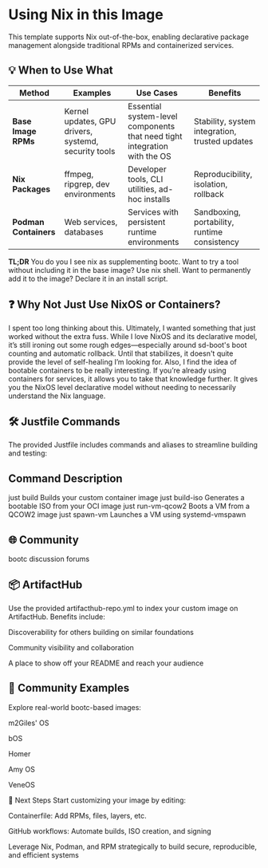 # Using Nix in this Image
This template supports Nix out-of-the-box, enabling declarative package management alongside traditional RPMs and containerized services.

## 💡 When to Use What

| **Method**           | **Examples**                                     | **Use Cases**                                | **Benefits**                                |
|----------------------|--------------------------------------------------|-----------------------------------------------|----------------------------------------------|
| **Base Image RPMs**  | Kernel updates, GPU drivers, systemd, security tools | Essential system-level components that need tight integration with the OS | Stability, system integration, trusted updates |
| **Nix Packages**     | ffmpeg, ripgrep, dev environments | Developer tools, CLI utilities, ad-hoc installs | Reproducibility, isolation, rollback         |
| **Podman Containers**| Web services, databases | Services with persistent runtime environments   | Sandboxing, portability, runtime consistency |

**TL;DR** You do you
I see nix as supplementing bootc. Want to try a tool without including it in the base image? Use nix shell. Want to permanently add it to the image? Declare it in an install script. 

## ❓ Why Not Just Use NixOS or Containers?
I spent too long thinking about this. Ultimately, I wanted something that just worked without the extra fuss. 
While I love NixOS and its declarative model, it’s still ironing out some rough edges—especially around sd-boot's boot counting and automatic rollback. Until that stabilizes, it doesn't quite provide the level of self-healing I’m looking for.
Also, I find the idea of bootable containers to be really interesting. If you’re already using containers for services, it allows you to take that knowledge further. It gives you the NixOS level declarative model without needing to necessarily understand the Nix language.

## 🛠️ Justfile Commands
The provided Justfile includes commands and aliases to streamline building and testing:

## Command	Description
just build	Builds your custom container image
just build-iso	Generates a bootable ISO from your OCI image
just run-vm-qcow2	Boots a VM from a QCOW2 image
just spawn-vm	Launches a VM using systemd-vmspawn

## 🌐 Community
bootc discussion forums

## 📦 ArtifactHub
Use the provided artifacthub-repo.yml to index your custom image on ArtifactHub. Benefits include:

Discoverability for others building on similar foundations

Community visibility and collaboration

A place to show off your README and reach your audience

## 🧪 Community Examples
Explore real-world bootc-based images:

m2Giles' OS

bOS

Homer

Amy OS

VeneOS

🚀 Next Steps
Start customizing your image by editing:

Containerfile: Add RPMs, files, layers, etc.

GitHub workflows: Automate builds, ISO creation, and signing

Leverage Nix, Podman, and RPM strategically to build secure, reproducible, and efficient systems